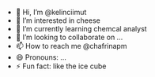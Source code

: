 - 👋 Hi, I’m @kelinciimut
- 👀 I’m interested in cheese
- 🌱 I’m currently learning chemcal analyst
- 💞️ I’m looking to collaborate on ...
- 📫 How to reach me @chafrinapm
- 😄 Pronouns: ...
- ⚡ Fun fact: like the ice cube

<!---
kelinciimut/kelinciimut is a ✨ special ✨ repository because its `README.md` (this file) appears on your GitHub profile.
You can click the Preview link to take a look at your changes.
--->
